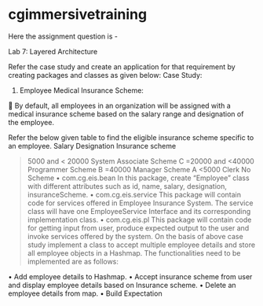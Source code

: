 # cgimmersivetraining


Here the assignment question is - 

Lab 7: Layered Architecture

Refer the case study and create an application for that requirement by creating packages and classes as given below:
Case Study:
1.	Employee Medical Insurance Scheme:

	By default, all employees in an organization will be assigned with a medical insurance scheme based on the salary range and designation of the employee. 

Refer the below given table to find the eligible insurance scheme specific to an employee.
Salary	Designation	Insurance scheme
>5000 and < 20000	System Associate	Scheme C
>=20000 and <40000	Programmer	Scheme B
>=40000	Manager	Scheme A
<5000 	Clerk	No Scheme
•	com.cg.eis.bean
	In this package, create “Employee” class with different attributes such as id, name, salary, designation, insuranceScheme.
•	com.cg.eis.service
This package will contain code for services offered in Employee Insurance System. The service class will have one EmployeeService Interface and its corresponding implementation class.
•	com.cg.eis.pl
This package will contain code for getting input from user, produce expected output to the user and invoke services offered by the system. 
On the basis of above case study implement a class to accept multiple employee details and store all employee objects in a Hashmap. The functionalities need to be implemented are as follows:

•	Add employee details to Hashmap.
•	Accept insurance scheme from user and display employee details based on Insurance scheme.
•	Delete an employee details from map.
•	Build Expectation
